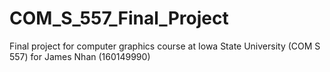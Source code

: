 # COM_S_557_Final_Project
Final project for computer graphics course at Iowa State University (COM S 557) for James Nhan (160149990)
